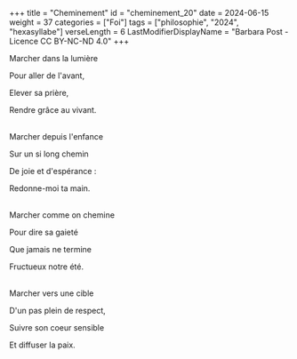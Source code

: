 +++
title = "Cheminement"
id = "cheminement_20"
date = 2024-06-15
weight = 37
categories = ["Foi"]
tags = ["philosophie", "2024", "hexasyllabe"]
verseLength = 6
LastModifierDisplayName = "Barbara Post - Licence CC BY-NC-ND 4.0"
+++

Marcher dans la lumière

Pour aller de l'avant,

Elever sa prière,

Rendre grâce au vivant.

 \
Marcher depuis l'enfance

Sur un si long chemin

De joie et d'espérance :

Redonne-moi ta main.

 \
Marcher comme on chemine

Pour dire sa gaieté

Que jamais ne termine

Fructueux notre été.

 \
Marcher vers une cible

D'un pas plein de respect,

Suivre son coeur sensible

Et diffuser la paix.

